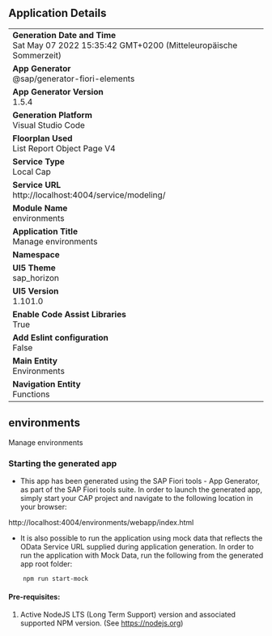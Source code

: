 ## Application Details
|               |
| ------------- |
|**Generation Date and Time**<br>Sat May 07 2022 15:35:42 GMT+0200 (Mitteleuropäische Sommerzeit)|
|**App Generator**<br>@sap/generator-fiori-elements|
|**App Generator Version**<br>1.5.4|
|**Generation Platform**<br>Visual Studio Code|
|**Floorplan Used**<br>List Report Object Page V4|
|**Service Type**<br>Local Cap|
|**Service URL**<br>http://localhost:4004/service/modeling/
|**Module Name**<br>environments|
|**Application Title**<br>Manage environments|
|**Namespace**<br>|
|**UI5 Theme**<br>sap_horizon|
|**UI5 Version**<br>1.101.0|
|**Enable Code Assist Libraries**<br>True|
|**Add Eslint configuration**<br>False|
|**Main Entity**<br>Environments|
|**Navigation Entity**<br>Functions|

## environments

Manage environments

### Starting the generated app

-   This app has been generated using the SAP Fiori tools - App Generator, as part of the SAP Fiori tools suite.  In order to launch the generated app, simply start your CAP project and navigate to the following location in your browser:

http://localhost:4004/environments/webapp/index.html

- It is also possible to run the application using mock data that reflects the OData Service URL supplied during application generation.  In order to run the application with Mock Data, run the following from the generated app root folder:

```
    npm run start-mock
```

#### Pre-requisites:

1. Active NodeJS LTS (Long Term Support) version and associated supported NPM version.  (See https://nodejs.org)


